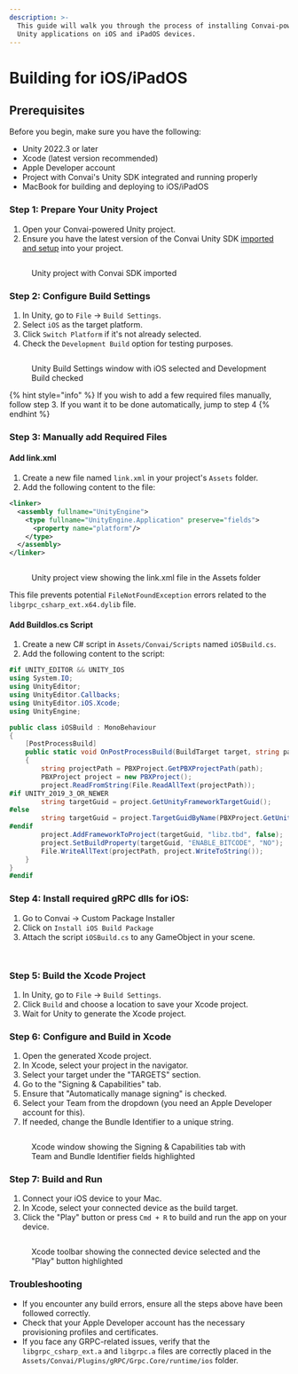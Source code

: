 ```yaml
---
description: >-
  This guide will walk you through the process of installing Convai-powered
  Unity applications on iOS and iPadOS devices.
---
```


# Building for iOS/iPadOS

## Prerequisites

Before you begin, make sure you have the following:

* Unity 2022.3 or later
* Xcode (latest version recommended)
* Apple Developer account
* Project with Convai's Unity SDK integrated and running properly
* MacBook for building and deploying to iOS/iPadOS

### Step 1: Prepare Your Unity Project

1. Open your Convai-powered Unity project.
2. Ensure you have the latest version of the Convai Unity SDK [imported](../setting-up-unity-plugin.md)[ and setup](../setting-up-unity-plugin.md) into your project.

<figure><img src="../../../.gitbook/assets/image (3).png" alt=""><figcaption><p>Unity project with Convai SDK imported</p></figcaption></figure>

### Step 2: Configure Build Settings

1. In Unity, go to `File` → `Build Settings`.
2. Select `iOS` as the target platform.
3. Click `Switch Platform` if it's not already selected.
4. Check the `Development Build` option for testing purposes.

<figure><img src="../../../.gitbook/assets/image (3) (1).png" alt=""><figcaption><p>Unity Build Settings window with iOS selected and Development Build checked</p></figcaption></figure>



{% hint style="info" %}
If you wish to add a few required files manually, follow step 3. If you want it to be done automatically, jump to step 4
{% endhint %}

### Step 3: Manually add Required Files

#### Add link.xml

1. Create a new file named `link.xml` in your project's `Assets` folder.
2. Add the following content to the file:

```xml
<linker>
  <assembly fullname="UnityEngine">
    <type fullname="UnityEngine.Application" preserve="fields">
      <property name="platform"/>
    </type>
  </assembly>
</linker>
```

<figure><img src="../../../.gitbook/assets/image (4).png" alt=""><figcaption><p>Unity project view showing the link.xml file in the Assets folder</p></figcaption></figure>

This file prevents potential `FileNotFoundException` errors related to the `libgrpc_csharp_ext.x64.dylib` file.

#### Add BuildIos.cs Script

1. Create a new C# script in `Assets/Convai/Scripts` named `iOSBuild.cs`.
2. Add the following content to the script:

```csharp
#if UNITY_EDITOR && UNITY_IOS
using System.IO;
using UnityEditor;
using UnityEditor.Callbacks;
using UnityEditor.iOS.Xcode;
using UnityEngine;

public class iOSBuild : MonoBehaviour
{
    [PostProcessBuild]
    public static void OnPostProcessBuild(BuildTarget target, string path)
    {
        string projectPath = PBXProject.GetPBXProjectPath(path);
        PBXProject project = new PBXProject();
        project.ReadFromString(File.ReadAllText(projectPath));
#if UNITY_2019_3_OR_NEWER
        string targetGuid = project.GetUnityFrameworkTargetGuid();
#else
        string targetGuid = project.TargetGuidByName(PBXProject.GetUnityTargetName());
#endif
        project.AddFrameworkToProject(targetGuid, "libz.tbd", false);
        project.SetBuildProperty(targetGuid, "ENABLE_BITCODE", "NO");
        File.WriteAllText(projectPath, project.WriteToString());
    }
}
#endif
```

### Step 4: Install required gRPC dlls for iOS:

1. Go to Convai -> Custom Package Installer
2. Click on `Install iOS Build Package`
3. Attach the  script `iOSBuild.cs` to any GameObject in your scene.

<figure><img src="../../../.gitbook/assets/image (5).png" alt=""><figcaption></figcaption></figure>

<figure><img src="../../../.gitbook/assets/image (10).png" alt=""><figcaption></figcaption></figure>

### Step 5: Build the Xcode Project

1. In Unity, go to `File` → `Build Settings`.
2. Click `Build` and choose a location to save your Xcode project.
3. Wait for Unity to generate the Xcode project.

### Step 6: Configure and Build in Xcode

1. Open the generated Xcode project.
2. In Xcode, select your project in the navigator.
3. Select your target under the "TARGETS" section.
4. Go to the "Signing & Capabilities" tab.
5. Ensure that "Automatically manage signing" is checked.
6. Select your Team from the dropdown (you need an Apple Developer account for this).
7. If needed, change the Bundle Identifier to a unique string.

<figure><img src="../../../.gitbook/assets/image (6).png" alt=""><figcaption><p>Xcode window showing the Signing &#x26; Capabilities tab with Team and Bundle Identifier fields highlighted</p></figcaption></figure>

### Step 7: Build and Run

1. Connect your iOS device to your Mac.
2. In Xcode, select your connected device as the build target.
3. Click the "Play" button or press `Cmd + R` to build and run the app on your device.

<figure><img src="../../../.gitbook/assets/image (8).png" alt=""><figcaption><p>Xcode toolbar showing the connected device selected and the "Play" button highlighted</p></figcaption></figure>

### Troubleshooting

* If you encounter any build errors, ensure all the steps above have been followed correctly.
* Check that your Apple Developer account has the necessary provisioning profiles and certificates.
* If you face any GRPC-related issues, verify that the `libgrpc_csharp_ext.a` and `libgrpc.a` files are correctly placed in the `Assets/Convai/Plugins/gRPC/Grpc.Core/runtime/ios` folder.

<figure><img src="../../../.gitbook/assets/image (9).png" alt=""><figcaption></figcaption></figure>
